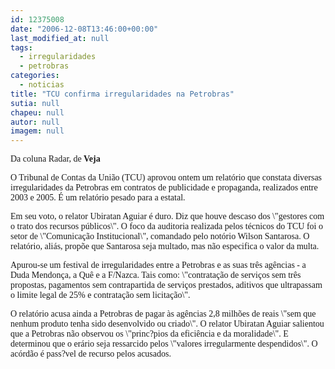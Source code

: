 ```yaml
---
id: 12375008
date: "2006-12-08T13:46:00+00:00"
last_modified_at: null
tags:
  - irregularidades
  - petrobras
categories:
  - noticias
title: "TCU confirma irregularidades na Petrobras"
sutia: null
chapeu: null
autor: null
imagem: null
---
```

<p><P><FONT face=Verdana>Da coluna Radar,<STRONG> </STRONG>de<STRONG> Veja</STRONG></FONT></P></p>
<p><P><FONT face=Verdana>O Tribunal de Contas da União (TCU) aprovou ontem um relatório que constata diversas irregularidades da Petrobras em contratos de publicidade e propaganda, realizados entre 2003 e 2005. É um relatório pesado para a estatal. <BR></P></FONT></p>
<p><P><FONT face=Verdana>Em seu voto, o relator Ubiratan Aguiar é duro. Diz que houve descaso dos \"gestores com o trato dos recursos públicos\". O foco da auditoria realizada pelos técnicos do TCU foi o setor de \"Comunicação Institucional\", comandado pelo notório Wilson Santarosa. O relatório, aliás, propõe que Santarosa seja multado, mas não especifica o valor da multa.</FONT></P></p>
<p><P><FONT face=Verdana>Apurou-se um festival de irregularidades entre a Petrobras e as suas três agências - a Duda Mendonça, a Quê e a F/Nazca. Tais como: \"contratação de serviços sem três propostas, pagamentos sem contrapartida de serviços prestados, aditivos que ultrapassam o limite legal de 25% e contratação sem licitação\". </FONT></P></p>
<p><P><FONT face=Verdana>O relatório acusa ainda a Petrobras de pagar às agências 2,8 milhões de reais \"sem que nenhum produto tenha sido desenvolvido ou criado\". O relator Ubiratan Aguiar salientou que a Petrobras não observou os \"princ?pios da eficiência e da moralidade\". E determinou que o erário seja ressarcido pelos \"valores irregularmente despendidos\". O acórdão é pass?vel de recurso pelos acusados.</FONT></P> </p>
